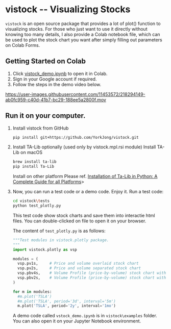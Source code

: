 # vistock -- Visualizing Stocks
`vistock` is an open source package that provides a lot of plot() function to visualizing stocks. For those who just want to use it directly without knowing too many details, I also provide a Colab notebook file, which can be used to plot the stock chart you want after simply filling out parameters on Colab Forms.

## Getting Started on Colab

1. Click [vistock_demo.ipynb](https://colab.research.google.com/github/YorkJong/vistock/blob/main/examples/vistock_demo.ipynb) to open it in Colab.
2. Sign in your Google account if required.
3. Follow the steps in the demo video below.

https://user-images.githubusercontent.com/11453572/218294149-ab0fc959-c40d-41b7-bc29-188ee5a2800f.mov


## Run it on your computer.

1. Install vistock from GitHub
    ```sh
    pip install git+https://github.com/YorkJong/vistock.git
    ```

2. Install TA-Lib optionally (used only by vistock.mpl.rsi module)
    Install TA-Lib on macOS
    ```sh
    brew install ta-lib
    pip install Ta-Lib
    ```
    Install on other platform Please ref. [Installation of Ta-Lib in Python: A Complete Guide for all Platforms](https://blog.quantinsti.com/install-ta-lib-python/)>

3. Now, you can run a test code or a demo code. Enjoy it.
    Run a test code:
    ```sh
    cd vistock\tests
    python test_plotly.py
    ```
    This test code show stock charts and save them into interactie html files.
    You can double-clicked on file to open it on your browser.
    
    The content of `test_plotly.py` is as follows:
    ```python
    """Test modules in vistock.plotly package.
    """
    import vistock.plotly as vsp

    modules = (
      vsp.pv1s,     # Price and volume overlaid stock chart
      vsp.pv2s,     # Price and volume separated stock chart
      vsp.pbv4s,    # Volume Profile (price-by-volume) stock chart with 4 subplots
      vsp.pbv2s,    # Volume Profile (price-by-volume) stock chart with 2 subplots
    )

    for m in modules:
      #m.plot('TSLA')
      #m.plot('TSLA', period='3d', interval='5m')
      m.plot('TSLA', period='2y', interval='1mo')
    ```
    A demo code called `vstock_demo.ipynb` is in `vistock\examples` folder. You can also open it on your Jupyter Notebook environment.
    
[//]: # (This may be the most platform independent comment)
